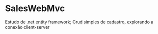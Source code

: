 # SalesWebMvc

Estudo de .net entity framework; 
Crud simples de cadastro, explorando a conexão client-server
